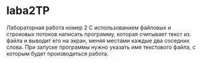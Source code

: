 # laba2TP
Лабораторная работа номер 2
С использованием файловых и строковых потоков написать программу, которая считывает текст из файла и выводит его на экран, меняя местами каждые два соседних слова.
При запуске программы нужно указать имя текстового файла, с которым будет производиться работа.
